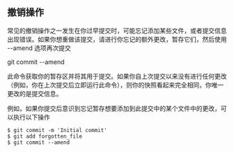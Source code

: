
## 撤销操作
常见的撤销操作之一发生在你过早提交时，可能忘记添加某些文件，或者提交信息出现错误。如果你想重做该提交，请进行你忘记的额外更改，暂存它们，然后使用 --amend 选项再次提交

git commit --amend

此命令获取你的暂存区并将其用于提交。如果你自上次提交以来没有进行任何更改（例如，你在上次提交后立即运行此命令），则你的快照看起来完全相同，你唯一更改的是提交信息。

例如，如果你提交后意识到忘记暂存想要添加到此提交中的某个文件中的更改，可以执行以下操作

```
$ git commit -m 'Initial commit'
$ git add forgotten_file
$ git commit --amend
```
